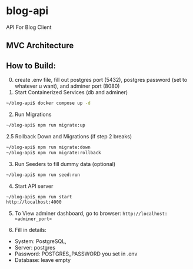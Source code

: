# blog-api
API For Blog Client

## MVC Architecture

## How to Build:
0. create .env file, fill out postgres port (5432), postgres password (set to whatever u want), and adminer port (8080)
1. Start Containerized Services (db and adminer)
```bash
~/blog-api$ docker compose up -d
```
2. Run Migrations
```bash
~/blog-api$ npm run migrate:up
```
2.5 Rollback Down and Migrations (if step 2 breaks)
```bash
~/blog-api$ npm run migrate:down
~/blog-api$ npm run migrate:rollback
```
3. Run Seeders to fill dummy data (optional)
```bash
~/blog-api$ npm run seed:run
```
4. Start API server
```bash
~/blog-api$ npm run start
http://localhost:4000
```
5. To View adminer dashboard, go to browser: `http://localhost:<adminer_port>`


6. Fill in details:

- System: PostgreSQL, 
- Server: postgres
- Password: POSTGRES_PASSWORD you set in .env
- Database: leave empty